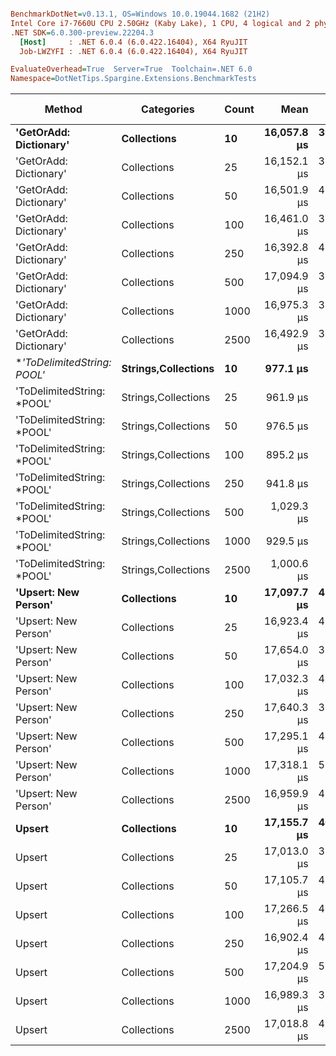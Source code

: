 ``` ini

BenchmarkDotNet=v0.13.1, OS=Windows 10.0.19044.1682 (21H2)
Intel Core i7-7660U CPU 2.50GHz (Kaby Lake), 1 CPU, 4 logical and 2 physical cores
.NET SDK=6.0.300-preview.22204.3
  [Host]     : .NET 6.0.4 (6.0.422.16404), X64 RyuJIT
  Job-LWZYFI : .NET 6.0.4 (6.0.422.16404), X64 RyuJIT

EvaluateOverhead=True  Server=True  Toolchain=.NET 6.0  
Namespace=DotNetTips.Spargine.Extensions.BenchmarkTests  

```
|                     Method |          Categories | Count |        Mean |     Error |      StdDev |    StdErr |      Median |         Min |          Q1 |          Q3 |         Max |     Op/s | CI99.9% Margin | Iterations | Kurtosis | MValue | Skewness | Rank | LogicalGroup | Baseline |    Gen 0 | Code Size |    Gen 1 |    Gen 2 | Allocated |
|--------------------------- |-------------------- |------ |------------:|----------:|------------:|----------:|------------:|------------:|------------:|------------:|------------:|---------:|---------------:|-----------:|---------:|-------:|---------:|-----:|------------- |--------- |---------:|----------:|---------:|---------:|----------:|
|     **&#39;GetOrAdd: Dictionary&#39;** |         **Collections** |    **10** | **16,057.8 μs** | **393.99 μs** | **1,124.09 μs** | **115.94 μs** | **15,953.9 μs** | **13,681.0 μs** | **15,322.6 μs** | **16,669.9 μs** | **18,757.6 μs** |    **62.28** |      **393.99 μs** |      **94.00** |    **2.814** |  **2.000** |   **0.3429** |    **3** |            ***** |       **No** | **156.2500** |      **0 MB** | **156.2500** | **156.2500** |      **6 MB** |
|     &#39;GetOrAdd: Dictionary&#39; |         Collections |    25 | 16,152.1 μs | 385.64 μs | 1,106.46 μs | 113.52 μs | 15,899.2 μs | 14,213.9 μs | 15,310.9 μs | 16,844.4 μs | 18,854.1 μs |    61.91 |      385.64 μs |      95.00 |    2.622 |  3.259 |   0.5387 |    3 |            * |       No | 125.0000 |      0 MB | 125.0000 | 125.0000 |      6 MB |
|     &#39;GetOrAdd: Dictionary&#39; |         Collections |    50 | 16,501.9 μs | 403.65 μs | 1,177.48 μs | 118.94 μs | 16,284.7 μs | 13,988.5 μs | 15,608.9 μs | 17,300.4 μs | 19,559.3 μs |    60.60 |      403.65 μs |      98.00 |    2.967 |  2.774 |   0.4210 |    3 |            * |       No | 125.0000 |      0 MB | 125.0000 | 125.0000 |      6 MB |
|     &#39;GetOrAdd: Dictionary&#39; |         Collections |   100 | 16,461.0 μs | 367.11 μs | 1,070.88 μs | 108.18 μs | 16,452.5 μs | 14,001.4 μs | 15,664.3 μs | 17,249.6 μs | 18,992.1 μs |    60.75 |      367.11 μs |      98.00 |    2.532 |  2.000 |   0.1678 |    3 |            * |       No | 156.2500 |      0 MB | 125.0000 | 125.0000 |      6 MB |
|     &#39;GetOrAdd: Dictionary&#39; |         Collections |   250 | 16,392.8 μs | 403.16 μs | 1,188.71 μs | 118.87 μs | 16,335.4 μs | 13,607.6 μs | 15,473.2 μs | 17,306.2 μs | 19,713.9 μs |    61.00 |      403.16 μs |     100.00 |    2.930 |  3.429 |   0.2800 |    3 |            * |       No | 187.5000 |      0 MB | 156.2500 | 156.2500 |      6 MB |
|     &#39;GetOrAdd: Dictionary&#39; |         Collections |   500 | 17,094.9 μs | 374.44 μs | 1,092.27 μs | 110.34 μs | 16,895.6 μs | 15,138.4 μs | 16,400.1 μs | 17,747.6 μs | 19,958.9 μs |    58.50 |      374.44 μs |      98.00 |    2.906 |  2.000 |   0.5510 |    3 |            * |       No | 187.5000 |      0 MB | 171.8750 | 171.8750 |      6 MB |
|     &#39;GetOrAdd: Dictionary&#39; |         Collections |  1000 | 16,975.3 μs | 352.68 μs | 1,034.34 μs | 103.96 μs | 17,084.3 μs | 14,895.4 μs | 16,203.3 μs | 17,576.4 μs | 19,546.0 μs |    58.91 |      352.68 μs |      99.00 |    2.841 |  3.241 |   0.2526 |    3 |            * |       No | 171.8750 |      0 MB | 156.2500 | 156.2500 |      6 MB |
|     &#39;GetOrAdd: Dictionary&#39; |         Collections |  2500 | 16,492.9 μs | 390.56 μs | 1,145.46 μs | 115.12 μs | 16,369.7 μs | 14,066.1 μs | 15,746.2 μs | 17,213.2 μs | 19,416.8 μs |    60.63 |      390.56 μs |      99.00 |    2.859 |  2.056 |   0.4456 |    3 |            * |       No | 218.7500 |      0 MB | 187.5000 | 187.5000 |      6 MB |
| **&#39;ToDelimitedString: *POOL&#39;** | **Strings,Collections** |    **10** |    **977.1 μs** |  **50.10 μs** |   **137.15 μs** |  **14.70 μs** |    **931.1 μs** |    **782.3 μs** |    **874.9 μs** |  **1,049.0 μs** |  **1,384.1 μs** | **1,023.45** |       **50.10 μs** |      **87.00** |    **3.123** |  **2.688** |   **0.9068** |    **2** |            ***** |       **No** |  **99.6094** |      **0 MB** |  **42.9688** |  **17.5781** |      **1 MB** |
| &#39;ToDelimitedString: *POOL&#39; | Strings,Collections |    25 |    961.9 μs |  35.71 μs |   103.61 μs |  10.52 μs |    911.9 μs |    841.3 μs |    883.5 μs |  1,032.9 μs |  1,249.0 μs | 1,039.61 |       35.71 μs |      97.00 |    3.093 |  3.087 |   1.0678 |    2 |            * |       No | 102.5391 |      0 MB |  45.8984 |  19.5313 |      1 MB |
| &#39;ToDelimitedString: *POOL&#39; | Strings,Collections |    50 |    976.5 μs |  39.69 μs |   111.94 μs |  11.67 μs |    933.9 μs |    834.5 μs |    896.9 μs |  1,037.1 μs |  1,278.3 μs | 1,024.05 |       39.69 μs |      92.00 |    3.291 |  2.471 |   1.0640 |    2 |            * |       No |  98.6328 |      0 MB |  44.9219 |  19.5313 |      1 MB |
| &#39;ToDelimitedString: *POOL&#39; | Strings,Collections |   100 |    895.2 μs |  29.18 μs |    80.38 μs |   8.57 μs |    872.7 μs |    739.3 μs |    845.4 μs |    920.3 μs |  1,165.5 μs | 1,117.10 |       29.18 μs |      88.00 |    4.199 |  2.000 |   1.1236 |    1 |            * |       No | 103.5156 |      0 MB |  44.9219 |  19.5313 |      1 MB |
| &#39;ToDelimitedString: *POOL&#39; | Strings,Collections |   250 |    941.8 μs |  41.52 μs |   115.75 μs |  12.20 μs |    884.7 μs |    796.9 μs |    860.4 μs |    996.7 μs |  1,237.1 μs | 1,061.82 |       41.52 μs |      90.00 |    2.911 |  2.409 |   1.0628 |    1 |            * |       No | 103.5156 |      0 MB |  42.9688 |  19.5313 |      1 MB |
| &#39;ToDelimitedString: *POOL&#39; | Strings,Collections |   500 |  1,029.3 μs |  50.60 μs |   144.36 μs |  14.89 μs |    989.5 μs |    854.6 μs |    909.6 μs |  1,111.9 μs |  1,430.3 μs |   971.49 |       50.60 μs |      94.00 |    2.908 |  2.833 |   0.9309 |    2 |            * |       No | 103.5156 |      0 MB |  46.8750 |  19.5313 |      1 MB |
| &#39;ToDelimitedString: *POOL&#39; | Strings,Collections |  1000 |    929.5 μs |  45.32 μs |   123.29 μs |  13.29 μs |    883.0 μs |    787.2 μs |    850.1 μs |  1,004.3 μs |  1,341.6 μs | 1,075.85 |       45.32 μs |      86.00 |    4.796 |  2.895 |   1.4822 |    1 |            * |       No | 101.5625 |      0 MB |  44.9219 |  19.5313 |      1 MB |
| &#39;ToDelimitedString: *POOL&#39; | Strings,Collections |  2500 |  1,000.6 μs |  48.39 μs |   140.39 μs |  14.25 μs |    951.2 μs |    841.6 μs |    891.6 μs |  1,083.8 μs |  1,417.5 μs |   999.45 |       48.39 μs |      97.00 |    3.450 |  2.409 |   1.1762 |    2 |            * |       No | 104.4922 |      0 MB |  44.9219 |  19.5313 |      1 MB |
|       **&#39;Upsert: New Person&#39;** |         **Collections** |    **10** | **17,097.7 μs** | **456.79 μs** | **1,339.70 μs** | **134.64 μs** | **16,880.9 μs** | **14,541.6 μs** | **16,096.1 μs** | **17,884.2 μs** | **20,512.6 μs** |    **58.49** |      **456.79 μs** |      **99.00** |    **2.612** |  **3.120** |   **0.4883** |    **3** |            ***** |       **No** | **156.2500** |      **0 MB** | **125.0000** | **125.0000** |      **6 MB** |
|       &#39;Upsert: New Person&#39; |         Collections |    25 | 16,923.4 μs | 403.21 μs | 1,150.38 μs | 118.65 μs | 16,959.5 μs | 14,301.2 μs | 16,145.5 μs | 17,595.7 μs | 19,963.5 μs |    59.09 |      403.21 μs |      94.00 |    2.843 |  2.417 |   0.3239 |    3 |            * |       No | 156.2500 |      0 MB | 156.2500 | 156.2500 |      6 MB |
|       &#39;Upsert: New Person&#39; |         Collections |    50 | 17,654.0 μs | 399.51 μs | 1,177.95 μs | 117.80 μs | 17,439.9 μs | 15,740.0 μs | 16,775.2 μs | 18,584.2 μs | 20,955.7 μs |    56.64 |      399.51 μs |     100.00 |    2.577 |  2.538 |   0.4861 |    3 |            * |       No | 156.2500 |      0 MB | 156.2500 | 156.2500 |      6 MB |
|       &#39;Upsert: New Person&#39; |         Collections |   100 | 17,032.3 μs | 425.46 μs | 1,254.49 μs | 125.45 μs | 16,969.2 μs | 14,525.1 μs | 16,107.0 μs | 17,772.9 μs | 20,262.3 μs |    58.71 |      425.46 μs |     100.00 |    2.696 |  2.000 |   0.4512 |    3 |            * |       No | 156.2500 |      0 MB | 156.2500 | 156.2500 |      6 MB |
|       &#39;Upsert: New Person&#39; |         Collections |   250 | 17,640.3 μs | 378.47 μs | 1,115.93 μs | 111.59 μs | 17,571.4 μs | 15,119.6 μs | 16,939.2 μs | 18,474.4 μs | 20,517.8 μs |    56.69 |      378.47 μs |     100.00 |    2.793 |  2.000 |   0.0824 |    3 |            * |       No | 187.5000 |      0 MB | 171.8750 | 171.8750 |      6 MB |
|       &#39;Upsert: New Person&#39; |         Collections |   500 | 17,295.1 μs | 444.01 μs | 1,309.16 μs | 130.92 μs | 17,206.7 μs | 14,369.7 μs | 16,379.0 μs | 18,140.6 μs | 20,773.1 μs |    57.82 |      444.01 μs |     100.00 |    2.658 |  2.519 |   0.2593 |    3 |            * |       No | 156.2500 |      0 MB | 156.2500 | 156.2500 |      6 MB |
|       &#39;Upsert: New Person&#39; |         Collections |  1000 | 17,318.1 μs | 500.72 μs | 1,460.62 μs | 147.55 μs | 17,332.2 μs | 13,923.4 μs | 16,233.7 μs | 18,181.5 μs | 20,940.2 μs |    57.74 |      500.72 μs |      98.00 |    2.617 |  2.929 |   0.1137 |    3 |            * |       No | 156.2500 |      0 MB | 156.2500 | 156.2500 |      6 MB |
|       &#39;Upsert: New Person&#39; |         Collections |  2500 | 16,959.9 μs | 465.91 μs | 1,351.68 μs | 137.24 μs | 16,681.7 μs | 14,195.5 μs | 15,923.3 μs | 17,768.0 μs | 20,772.8 μs |    58.96 |      465.91 μs |      97.00 |    2.613 |  2.000 |   0.5734 |    3 |            * |       No | 156.2500 |      0 MB | 156.2500 | 156.2500 |      6 MB |
|                     **Upsert** |         **Collections** |    **10** | **17,155.7 μs** | **404.52 μs** | **1,186.38 μs** | **119.24 μs** | **17,036.6 μs** | **14,468.3 μs** | **16,320.4 μs** | **18,022.3 μs** | **20,356.8 μs** |    **58.29** |      **404.52 μs** |      **99.00** |    **2.754** |  **2.385** |   **0.2877** |    **3** |            ***** |       **No** | **156.2500** |      **0 MB** | **156.2500** | **156.2500** |      **6 MB** |
|                     Upsert |         Collections |    25 | 17,013.0 μs | 388.81 μs | 1,109.29 μs | 114.41 μs | 16,854.6 μs | 14,633.0 μs | 16,201.0 μs | 17,726.6 μs | 20,280.2 μs |    58.78 |      388.81 μs |      94.00 |    2.829 |  3.360 |   0.3942 |    3 |            * |       No | 187.5000 |      0 MB | 156.2500 | 156.2500 |      6 MB |
|                     Upsert |         Collections |    50 | 17,105.7 μs | 404.62 μs | 1,186.67 μs | 119.27 μs | 16,959.2 μs | 15,029.2 μs | 16,169.9 μs | 17,907.1 μs | 20,482.8 μs |    58.46 |      404.62 μs |      99.00 |    2.905 |  3.407 |   0.6664 |    3 |            * |       No | 125.0000 |      0 MB | 125.0000 | 125.0000 |      6 MB |
|                     Upsert |         Collections |   100 | 17,266.5 μs | 469.66 μs | 1,377.43 μs | 138.44 μs | 16,998.4 μs | 14,755.0 μs | 16,206.9 μs | 18,128.0 μs | 20,817.3 μs |    57.92 |      469.66 μs |      99.00 |    2.617 |  2.000 |   0.5826 |    3 |            * |       No | 187.5000 |      0 MB | 156.2500 | 156.2500 |      6 MB |
|                     Upsert |         Collections |   250 | 16,902.4 μs | 414.22 μs | 1,221.34 μs | 122.13 μs | 16,679.4 μs | 14,511.7 μs | 15,987.7 μs | 17,893.2 μs | 19,847.4 μs |    59.16 |      414.22 μs |     100.00 |    2.301 |  3.857 |   0.3044 |    3 |            * |       No | 125.0000 |      0 MB | 125.0000 | 125.0000 |      6 MB |
|                     Upsert |         Collections |   500 | 17,204.9 μs | 524.49 μs | 1,546.47 μs | 154.65 μs | 16,944.1 μs | 14,477.9 μs | 16,064.7 μs | 18,062.7 μs | 20,985.9 μs |    58.12 |      524.49 μs |     100.00 |    2.828 |  2.296 |   0.6393 |    3 |            * |       No | 156.2500 |      0 MB | 156.2500 | 156.2500 |      6 MB |
|                     Upsert |         Collections |  1000 | 16,989.3 μs | 395.24 μs | 1,152.93 μs | 116.46 μs | 17,033.2 μs | 14,183.5 μs | 16,080.7 μs | 17,706.8 μs | 19,391.5 μs |    58.86 |      395.24 μs |      98.00 |    2.422 |  2.720 |   0.0968 |    3 |            * |       No | 125.0000 |      0 MB | 125.0000 | 125.0000 |      6 MB |
|                     Upsert |         Collections |  2500 | 17,018.8 μs | 446.62 μs | 1,302.81 μs | 131.60 μs | 16,851.8 μs | 14,197.7 μs | 16,142.7 μs | 17,713.6 μs | 20,029.1 μs |    58.76 |      446.62 μs |      98.00 |    2.487 |  3.704 |   0.2465 |    3 |            * |       No | 187.5000 |      0 MB | 156.2500 | 156.2500 |      6 MB |

